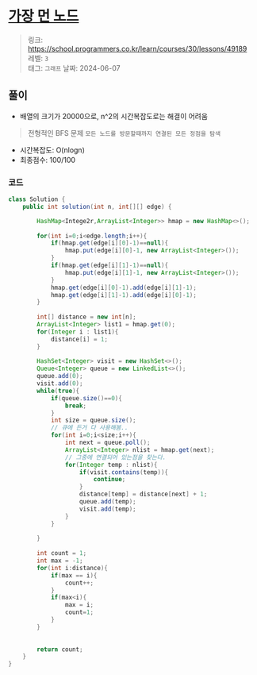 
# [가장 먼 노드](https://school.programmers.co.kr/learn/courses/30/lessons/49189)

> 링크: <https://school.programmers.co.kr/learn/courses/30/lessons/49189>   
> 레벨: `3`   
> 태그: `그래프`
> 날짜: 2024-06-07

 ## 풀이
- 배열의 크기가 20000으로, n^2의 시간복잡도로는 해결이 어려움

> 전형적인 BFS 문제
> `모든 노드를 방문할때까지 연결된 모든 정점을 탐색`

- 시간복잡도: O(nlogn) 
- 최종점수: 100/100

### 코드
```java
class Solution {
    public int solution(int n, int[][] edge) {

        HashMap<Intege2r,ArrayList<Integer>> hmap = new HashMap<>();
        
        for(int i=0;i<edge.length;i++){
            if(hmap.get(edge[i][0]-1)==null){
                hmap.put(edge[i][0]-1, new ArrayList<Integer>());
            }
            if(hmap.get(edge[i][1]-1)==null){
                hmap.put(edge[i][1]-1, new ArrayList<Integer>());
            }
            hmap.get(edge[i][0]-1).add(edge[i][1]-1);
            hmap.get(edge[i][1]-1).add(edge[i][0]-1);
        }
        
        int[] distance = new int[n];
        ArrayList<Integer> list1 = hmap.get(0);
        for(Integer i : list1){
            distance[i] = 1;
        }
        
        HashSet<Integer> visit = new HashSet<>();
        Queue<Integer> queue = new LinkedList<>();
        queue.add(0);
        visit.add(0);
        while(true){
            if(queue.size()==0){
                break;
            } 
            int size = queue.size();
            // 큐에 든거 다 사용해봄..
            for(int i=0;i<size;i++){
                int next = queue.poll();
                ArrayList<Integer> nlist = hmap.get(next);
                // 그중에 연결되어 있는점을 찾는다.
                for(Integer temp : nlist){ 
                    if(visit.contains(temp)){
                        continue;
                    }
                    distance[temp] = distance[next] + 1;
                    queue.add(temp);
                    visit.add(temp);
                }
            }
            
        }        
        
        int count = 1;
        int max = -1;
        for(int i:distance){
            if(max == i){
                count++;
            }
            if(max<i){
                max = i;
                count=1;
            }
        }
        
        
        return count;
    }
}
```